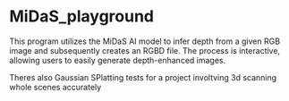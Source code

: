 ﻿# MiDaS_playground

This program utilizes the MiDaS AI model to infer depth from a given RGB image and subsequently creates an RGBD file. The process is interactive, allowing users to easily generate depth-enhanced images.

Theres also Gaussian SPlatting tests for a project involtving 3d scanning whole scenes accurately
